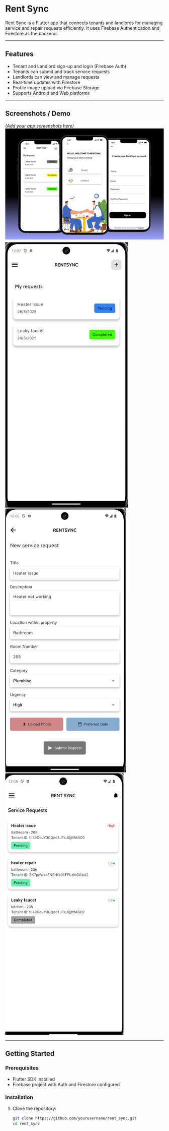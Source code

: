 # Rent Sync

Rent Sync is a Flutter app that connects tenants and landlords for managing service and repair requests efficiently. It uses Firebase Authentication and Firestore as the backend.

---

## Features

- Tenant and Landlord sign-up and login (Firebase Auth)  
- Tenants can submit and track service requests  
- Landlords can view and manage requests  
- Real-time updates with Firestore  
- Profile image upload via Firebase Storage  
- Supports Android and Web platforms  

---

## Screenshots / Demo

*(Add your app screenshots here)*  
![App Intro](assets/images/rentsync.png)  
![Tenant Home](assets/demo/tenant_dashboard.png)  
![Service Request](assets/demo/service_request.png)  
![Landlord Dashboard](assets/demo/landlord_dashboard.png)  

---

## Getting Started

### Prerequisites

- Flutter SDK installed  
- Firebase project with Auth and Firestore configured  

### Installation

1. Clone the repository:  
   ```bash
   git clone https://github.com/yourusername/rent_sync.git
   cd rent_sync
